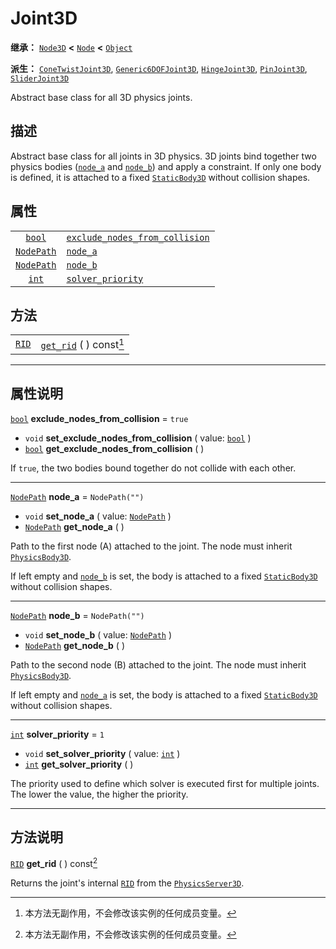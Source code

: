 <!-- ⚠ 请勿编辑本文件 ⚠ -->
<!-- 本文档使用脚本从 WeDot 引擎源码仓库生成。 -->
<!-- 生成脚本：https://github.com/WeDot-Engine/WeDot/tree/master/doc/tools/make_md.py； -->
<!-- 原文件：https://github.com/WeDot-Engine/WeDot/tree/master/doc/classes/Joint3D.xml。 -->

<div id="_class_joint3d"></div>

# Joint3D

**继承：** [`Node3D`](class_node3d.md) **<** [`Node`](class_node.md) **<** [`Object`](class_object.md)

**派生：** [`ConeTwistJoint3D`](class_conetwistjoint3d.md), [`Generic6DOFJoint3D`](class_generic6dofjoint3d.md), [`HingeJoint3D`](class_hingejoint3d.md), [`PinJoint3D`](class_pinjoint3d.md), [`SliderJoint3D`](class_sliderjoint3d.md)

Abstract base class for all 3D physics joints.

## 描述

Abstract base class for all joints in 3D physics. 3D joints bind together two physics bodies ([`node_a`](class_joint3d.md#class_joint3d_property_node_a) and [`node_b`](class_joint3d.md#class_joint3d_property_node_b)) and apply a constraint. If only one body is defined, it is attached to a fixed [`StaticBody3D`](class_staticbody3d.md) without collision shapes.

## 属性

|||
|:-:|:--|
| [`bool`](class_bool.md)         | [`exclude_nodes_from_collision`](class_joint3d.md#class_joint3d_property_exclude_nodes_from_collision) | ``true``         |
| [`NodePath`](class_nodepath.md) | [`node_a`](class_joint3d.md#class_joint3d_property_node_a)                                             | ``NodePath("")`` |
| [`NodePath`](class_nodepath.md) | [`node_b`](class_joint3d.md#class_joint3d_property_node_b)                                             | ``NodePath("")`` |
| [`int`](class_int.md)           | [`solver_priority`](class_joint3d.md#class_joint3d_property_solver_priority)                           | ``1``            |

## 方法

|||
|:-:|:--|
| [`RID`](class_rid.md) | [`get_rid`](class_joint3d.md#class_joint3d_method_get_rid) ( ) const[^const] |

<!-- rst-class:: classref-section-separator -->

---

## 属性说明

<div id="_class_joint3d_property_exclude_nodes_from_collision"></div>

[`bool`](class_bool.md) **exclude_nodes_from_collision** = ``true`` <div id="class_joint3d_property_exclude_nodes_from_collision"></div>

- `void` **set_exclude_nodes_from_collision** ( value: [`bool`](class_bool.md) )
- [`bool`](class_bool.md) **get_exclude_nodes_from_collision** ( )

If `true`, the two bodies bound together do not collide with each other.

<!-- rst-class:: classref-item-separator -->

---

<div id="_class_joint3d_property_node_a"></div>

[`NodePath`](class_nodepath.md) **node_a** = ``NodePath("")`` <div id="class_joint3d_property_node_a"></div>

- `void` **set_node_a** ( value: [`NodePath`](class_nodepath.md) )
- [`NodePath`](class_nodepath.md) **get_node_a** ( )

Path to the first node (A) attached to the joint. The node must inherit [`PhysicsBody3D`](class_physicsbody3d.md).

If left empty and [`node_b`](class_joint3d.md#class_joint3d_property_node_b) is set, the body is attached to a fixed [`StaticBody3D`](class_staticbody3d.md) without collision shapes.

<!-- rst-class:: classref-item-separator -->

---

<div id="_class_joint3d_property_node_b"></div>

[`NodePath`](class_nodepath.md) **node_b** = ``NodePath("")`` <div id="class_joint3d_property_node_b"></div>

- `void` **set_node_b** ( value: [`NodePath`](class_nodepath.md) )
- [`NodePath`](class_nodepath.md) **get_node_b** ( )

Path to the second node (B) attached to the joint. The node must inherit [`PhysicsBody3D`](class_physicsbody3d.md).

If left empty and [`node_a`](class_joint3d.md#class_joint3d_property_node_a) is set, the body is attached to a fixed [`StaticBody3D`](class_staticbody3d.md) without collision shapes.

<!-- rst-class:: classref-item-separator -->

---

<div id="_class_joint3d_property_solver_priority"></div>

[`int`](class_int.md) **solver_priority** = ``1`` <div id="class_joint3d_property_solver_priority"></div>

- `void` **set_solver_priority** ( value: [`int`](class_int.md) )
- [`int`](class_int.md) **get_solver_priority** ( )

The priority used to define which solver is executed first for multiple joints. The lower the value, the higher the priority.

<!-- rst-class:: classref-section-separator -->

---

## 方法说明

<div id="_class_joint3d_method_get_rid"></div>

[`RID`](class_rid.md) **get_rid** ( ) const[^const]<div id="class_joint3d_method_get_rid"></div>

Returns the joint's internal [`RID`](class_rid.md) from the [`PhysicsServer3D`](class_physicsserver3d.md).

[^virtual]: 本方法通常需要用户覆盖才能生效。
[^const]: 本方法无副作用，不会修改该实例的任何成员变量。
[^vararg]: 本方法除了能接受在此处描述的参数外，还能够继续接受任意数量的参数。
[^constructor]: 本方法用于构造某个类型。
[^static]: 调用本方法无需实例，可直接使用类名进行调用。
[^operator]: 本方法描述的是使用本类型作为左操作数的有效运算符。
[^bitfield]: 这个值是由下列位标志构成位掩码的整数。
[^void]: 无返回值。
